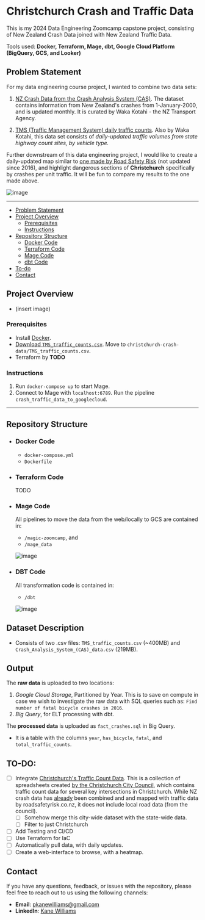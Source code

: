 # Christchurch Crash and Traffic Data
This is my 2024 Data Engineering Zoomcamp capstone project, consisting of New Zealand Crash Data joined with New Zealand Traffic Data.

Tools used: **Docker, Terraform, Mage, dbt, Google Cloud Platform (BigQuery, GCS, and Looker)**

## Problem Statement
For my data engineering course project, I wanted to combine two data sets:

 1) [NZ Crash Data from the Crash Analysis System (CAS)](https://catalogue.data.govt.nz/dataset/crash-analysis-system-cas-data5). The dataset contains information from New Zealand's crashes from 1-January-2000, and is updated monthly. It is curated by Waka Kotahi - the NZ Transport Agency. 

 2) [TMS (Traffic Management System) daily traffic counts](https://opendata-nzta.opendata.arcgis.com/datasets/9cb86b342f2d4f228067a7437a7f7313). Also by Waka Kotahi, this data set consists of *daily-updated traffic volumes from state highway count sites, by vehicle type.*

Further downstream of this data engineering project, I would like to create a daily-updated map similar to [one made by Road Safety Risk](https://roadsafetyrisk.co.nz/maps/heat-maps#Canterbury) (not updated since 2016), and highlight dangerous sections of **Christchurch** specifically by crashes per unit traffic. It will be fun to compare my results to the one made above.

![image](https://github.com/kanewilliams/christchurch-crash-data/assets/5062932/8bfb5a3c-7c30-49c4-9fad-0701f8e9ab7c)

***

  - [Problem Statement](#problem-statement)
  - [Project Overview](#project-overview)
    - [Prerequisites](#prerequisites)
    - [Instructions](#instructions)
  - [Repository Structure](#repository-structure)
    - [Docker Code](#docker-code)
    - [Terraform Code](#terraform-code)
    - [Mage Code](#mage-code)
    - [dbt Code](#dbt-code)
  - [To-do](#to-do)
  - [Contact](#contact)

## Project Overview

 - (insert image)

### Prerequisites
- Install [Docker](TODO).
- [Download `TMS_traffic_counts.csv`](TODO). Move to `christchurch-crash-data/TMS_traffic_counts.csv`.
- Terraform by **TODO**

### Instructions
1) Run `docker-compose up` to start Mage.
2) Connect to Mage with `localhost:6789`. Run the pipeline `crash_traffic_data_to_googlecloud`.

***

## Repository Structure

- ### Docker Code
  - `docker-compose.yml`
  - `Dockerfile`

- ### Terraform Code
    TODO

- ### Mage Code
  All pipelines to move the data from the web/locally to GCS are contained in:
    - `/magic-zoomcamp`, and
    - `/mage_data`
 
  ![image](https://github.com/kanewilliams/christchurch-crash-data/assets/5062932/94be8ea9-9749-4c5d-bc7c-497adda90ecd)

- ### DBT Code
  All transformation code is contained in:
  - `/dbt`
  
  ![image](https://github.com/kanewilliams/christchurch-crash-data/assets/5062932/8986c355-b14c-4023-bccf-878521748f74)

## Dataset Description

  - Consists of two .csv files: `TMS_traffic_counts.csv` (~400MB) and `Crash_Analysis_System_(CAS)_data.csv` (219MB).

## Output

The **raw data** is uploaded to two locations:
1) *Google Cloud Storage*, Partitioned by Year. This is to save on compute in case we wish to investigate the raw data with SQL queries such as: `Find number of fatal bicycle crashes in 2016`.
2) *Big Query*, for ELT processing with dbt.

The **processed data** is uploaded as `fact_crashes.sql` in Big Query.
-  It is a table with the columns `year`, `has_bicycle`, `fatal`, and `total_traffic_counts`.

## TO-DO:

- [ ] Integrate [Christchurch's Traffic Count Data](https://drive.google.com/drive/folders/1dJXE9XieHTazo1JUo67h8M0rPMYl7gZe). This is a collection of spreadsheets created [by the Christchurch City Council](https://ccc.govt.nz/transport/improving-our-transport-and-roads/traffic-count-data), which contains traffic count data for several key intersections in Christchurch. While NZ crash data has [already](https://roadsafetyrisk.co.nz/maps/heat-maps#Canterbury) been combined and and mapped with traffic data by roadsafetyrisk.co.nz, it does not include local road data (from the council).
  - [ ] Somehow merge this city-wide dataset with the state-wide data.
  - [ ] Filter to just Christchurch
- [ ] Add Testing and CI/CD
- [ ] Use Terraform for IaC
- [ ] Automatically pull data, with daily updates.
- [ ] Create a web-interface to browse, with a heatmap.

## Contact

If you have any questions, feedback, or issues with the repository, please feel free to reach out to us using the following channels:

- **Email**: pkanewilliams@gmail.com
- **LinkedIn**: [Kane Williams](https://www.linkedin.com/in/kane-williams01/)


